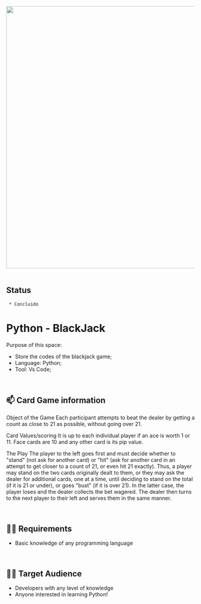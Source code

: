 <div align="center">
<img src="https://github.com/Lopes258/Project---2/assets/64367126/cbafc1b1-d298-4ffd-b20c-b0c401c3a978" width="700px"/>
</div>

<br>

## Status

```bash
 * Concluido
```
    
# Python - BlackJack

Purpose of this space:

- Store the codes of the blackjack game;
- Language: Python;
- Tool: Vs Code;

<br>

## 📫 Card Game information

Object of the Game
Each participant attempts to beat the dealer by getting a count as close to 21 as possible, without going over 21.

Card Values/scoring
It is up to each individual player if an ace is worth 1 or 11. Face cards are 10 and any other card is its pip value.

The Play
The player to the left goes first and must decide whether to "stand" (not ask for another card) or "hit" (ask for another card in an attempt to get closer to a count of 21, or even hit 21 exactly). 
Thus, a player may stand on the two cards originally dealt to them, or they may ask the dealer for additional cards, one at a time, until deciding to stand on the total (if it is 21 or under), or goes "bust" (if it is over 21). 
In the latter case, the player loses and the dealer collects the bet wagered. The dealer then turns to the next player to their left and serves them in the same manner.

<br>

## 👩‍💻 Requirements
- Basic knowledge of any programming language

<br>

## 👯‍♀️ Target Audience
- Developers with any level of knowledge
- Anyone interested in learning Python!

<br>
